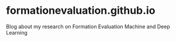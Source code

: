 # formationevaluation.github.io
Blog about my research on Formation Evaluation Machine and Deep Learning
